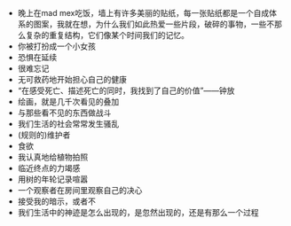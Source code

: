 - 晚上在mad mex吃饭，墙上有许多美丽的贴纸，每一张贴纸都是一个自成体系的图案，我就在想，为什么我们如此热爱一些片段，破碎的事物，一些不那么复杂的重复结构，它们像某个时间我们的记忆。
- 你被打扮成一个小女孩
- 恐惧在延续
- 很难忘记
- 无可救药地开始担心自己的健康
- “在感受死亡、描述死亡的同时，我找到了自己的价值”——钟放
- 绘画，就是几千次看见的叠加
- 与那些看不见的东西做战斗
- 我们生活的社会常常发生骚乱
- (规则的)维护者
- 食欲  
- 我认真地给植物拍照
- 临近终点的力竭感
- 用树的年轮记录喧嚣
- 一个观察者在房间里观察自己的决心
- 接受我的暗示，或者不
- 我们生活中的神迹是怎么出现的，是忽然出现的，还是有那么一个过程